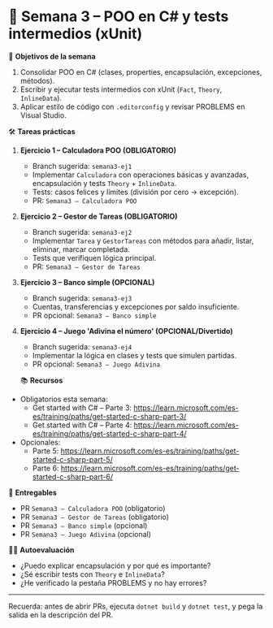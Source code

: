 # 📢 **Semana 3 – POO en C# y tests intermedios (xUnit)**

🎯 **Objetivos de la semana**
1. Consolidar POO en C# (clases, properties, encapsulación, excepciones, métodos).
2. Escribir y ejecutar tests intermedios con xUnit (`Fact`, `Theory`, `InlineData`).
3. Aplicar estilo de código con `.editorconfig` y revisar PROBLEMS en Visual Studio.

🛠️ **Tareas prácticas**

1. **Ejercicio 1 – Calculadora POO (OBLIGATORIO)**
   - Branch sugerida: `semana3-ej1`
   - Implementar `Calculadora` con operaciones básicas y avanzadas, encapsulación y tests `Theory` + `InlineData`.
   - Tests: casos felices y límites (división por cero -> excepción).
   - PR: `Semana3 – Calculadora POO`

2. **Ejercicio 2 – Gestor de Tareas (OBLIGATORIO)**
   - Branch sugerida: `semana3-ej2`
   - Implementar `Tarea` y `GestorTareas` con métodos para añadir, listar, eliminar, marcar completada.
   - Tests que verifiquen lógica principal.
   - PR: `Semana3 – Gestor de Tareas`

3. **Ejercicio 3 – Banco simple (OPCIONAL)**
   - Branch sugerida: `semana3-ej3`
   - Cuentas, transferencias y excepciones por saldo insuficiente.
   - PR opcional: `Semana3 – Banco simple`

4. **Ejercicio 4 – Juego 'Adivina el número' (OPCIONAL/Divertido)**
   - Branch sugerida: `semana3-ej4`
   - Implementar la lógica en clases y tests que simulen partidas.
   - PR opcional: `Semana3 – Juego Adivina`

   📚 **Recursos**
- Obligatorios esta semana:
  - Get started with C# – Parte 3: https://learn.microsoft.com/es-es/training/paths/get-started-c-sharp-part-3/
  - Get started with C# – Parte 4: https://learn.microsoft.com/es-es/training/paths/get-started-c-sharp-part-4/
- Opcionales:
  - Parte 5: https://learn.microsoft.com/es-es/training/paths/get-started-c-sharp-part-5/
  - Parte 6: https://learn.microsoft.com/es-es/training/paths/get-started-c-sharp-part-6/

📌 **Entregables**
- PR `Semana3 – Calculadora POO` (obligatorio)
- PR `Semana3 – Gestor de Tareas` (obligatorio)
- PR `Semana3 – Banco simple` (opcional)
- PR `Semana3 – Juego Adivina` (opcional)

👨‍🏫 **Autoevaluación**
- ¿Puedo explicar encapsulación y por qué es importante?
- ¿Sé escribir tests con `Theory` e `InlineData`?
- ¿He verificado la pestaña PROBLEMS y no hay errores?

---
Recuerda: antes de abrir PRs, ejecuta `dotnet build` y `dotnet test`, y pega la salida en la descripción del PR.
